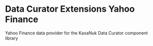 # Data Curator Extensions Yahoo Finance
Yahoo Finance data provider for the KaxaNuk Data Curator component library
